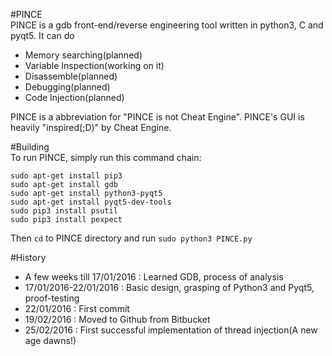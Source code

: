 #PINCE  
PINCE is a gdb front-end/reverse engineering tool written in python3, C and pyqt5. It can do  
  
- Memory searching(planned)
- Variable Inspection(working on it)
- Disassemble(planned)
- Debugging(planned)
- Code Injection(planned)
  
PINCE is a abbreviation for "PINCE is not Cheat Engine". PINCE's GUI is heavily "inspired(;D)" by Cheat Engine.  

#Building  
To run PINCE, simply run this command chain:  
  
```
sudo apt-get install pip3  
sudo apt-get install gdb  
sudo apt-get install python3-pyqt5  
sudo apt-get install pyqt5-dev-tools
sudo pip3 install psutil  
sudo pip3 install pexpect
```  
  
Then ```cd``` to PINCE directory and run ```sudo python3 PINCE.py```
  
#History
- A few weeks till 17/01/2016 : Learned GDB, process of analysis
- 17/01/2016-22/01/2016 : Basic design, grasping of Python3 and Pyqt5, proof-testing
- 22/01/2016 : First commit
- 19/02/2016 : Moved to Github from Bitbucket
- 25/02/2016 : First successful implementation of thread injection(A new age dawns!)
